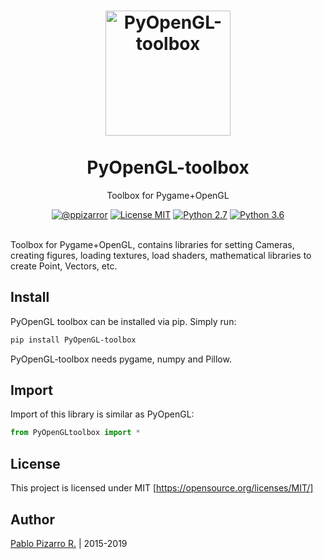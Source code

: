 <h1 align="center">
  <a href="https://ppizarror.com/pyopengl-toolbox/" title="PyOpenGL-toolbox">
    <img alt="PyOpenGL-toolbox" src="https://ppizarror.com/resources/other/python.png" width="200px" height="200px" />
  </a>
  <br /><br />
  PyOpenGL-toolbox</h1>
<p align="center">Toolbox for Pygame+OpenGL</p>
<div align="center"><a href="https://ppizarror.com"><img alt="@ppizarror" src="https://ppizarror.com/badges/author.svg" /></a>
<a href="https://opensource.org/licenses/MIT/"><img alt="License MIT" src="https://ppizarror.com/badges/licensemit.svg" /></a>
<a href="https://www.python.org/downloads/"><img alt="Python 2.7" src="https://ppizarror.com/badges/python27.svg" /></a>
<a href="https://www.python.org/downloads/"><img alt="Python 3.6" src="https://ppizarror.com/badges/python36.svg" /></a>
</div><br />

Toolbox for Pygame+OpenGL, contains libraries for setting Cameras, 
creating figures, loading textures, load shaders, mathematical libraries
to create Point, Vectors, etc.

## Install

PyOpenGL toolbox can be installed via pip. Simply run:

```bash
pip install PyOpenGL-toolbox
```

PyOpenGL-toolbox needs pygame, numpy and Pillow.

## Import

Import of this library is similar as PyOpenGL:
```python
from PyOpenGLtoolbox import *
```

## License
This project is licensed under MIT [https://opensource.org/licenses/MIT/]

## Author
<a href="https://ppizarror.com" title="ppizarror">Pablo Pizarro R.</a> | 2015-2019
